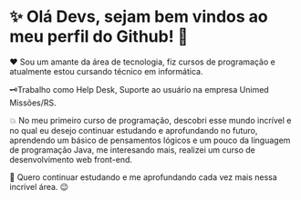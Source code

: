 # ✨ Olá Devs, sejam bem vindos ao meu perfil do Github! 👋

❤️ Sou um amante da área de tecnologia, fiz cursos de programação e atualmente estou cursando técnico em informática. 

🗝️Trabalho como Help Desk, Suporte ao usuário na empresa Unimed Missões/RS.

💥 No meu primeiro curso de programação, descobri esse mundo incrível e no qual eu desejo continuar estudando e aprofundando no futuro, aprendendo um básico de pensamentos lógicos e um pouco da linguagem de programação Java, me interesando mais, realizei um curso de desenvolvimento web front-end. 

🚀 Quero continuar estudando e me aprofundando cada vez mais nessa incrivel área. 😉

